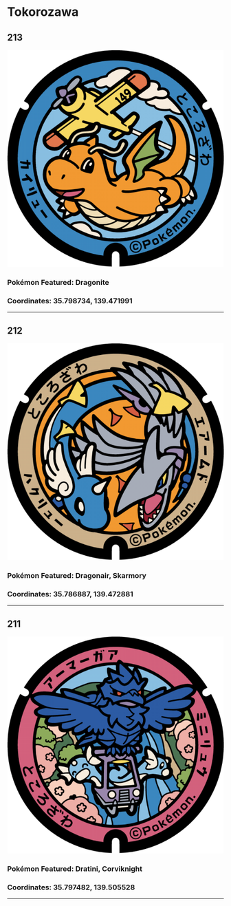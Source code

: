 # Tokorozawa
## 213
![213](../../Images/213.png "213")
### Pokémon Featured: Dragonite
### Coordinates: 35.798734, 139.471991
---
## 212
![212](../../Images/212.png "212")
### Pokémon Featured: Dragonair, Skarmory
### Coordinates: 35.786887, 139.472881
---
## 211
![211](../../Images/211.png "211")
### Pokémon Featured: Dratini, Corviknight
### Coordinates: 35.797482, 139.505528
---